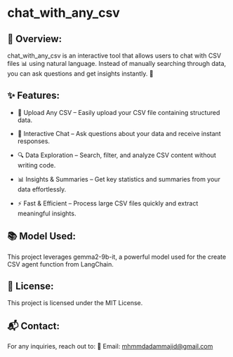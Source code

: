 # chat_with_any_csv

## 📌 Overview:

chat_with_any_csv is an interactive tool that allows users to chat with CSV files 📊 using natural language. Instead of manually searching through data, you can ask questions and get insights instantly. 🚀

## ✨ Features:

- 📂 Upload Any CSV – Easily upload your CSV file containing structured data.

- 💬 Interactive Chat – Ask questions about your data and receive instant responses.

- 🔍 Data Exploration – Search, filter, and analyze CSV content without writing code.

- 📊 Insights & Summaries – Get key statistics and summaries from your data effortlessly.

- ⚡ Fast & Efficient – Process large CSV files quickly and extract meaningful insights.

## 📚 Model Used:

This project leverages gemma2-9b-it, a powerful model used for the create CSV agent function from LangChain.

## 📝 License:

This project is licensed under the MIT License.

## 📬 Contact:

For any inquiries, reach out to:
📧 Email: mhmmdadammajid@gmail.com
